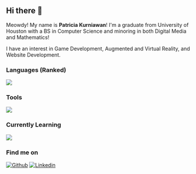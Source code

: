 ## Hi there 👋

Meowdy! My name is **Patricia Kurniawan**! I'm a graduate from University of Houston with a BS in Computer Science and minoring in both Digital Media and Mathematics!

I have an interest in Game Development, Augmented and Virtual Reality, and Website Development. 

### Languages (Ranked)
<img src="https://skillicons.dev/icons?i=cpp,js,cs,py,ts,html,css" />


### Tools
<img src="https://skillicons.dev/icons?i=angular,express,postgres,unity,vscode,nodejs,ps,pr,ai,xd,ae&perline=6" />


### Currently Learning
<img src="https://skillicons.dev/icons?i=aws,threejs,gcp,react,unreal,godot,autocad,azure,blender,bots" />

### Find me on
[![Github](https://skillicons.dev/icons?i=github)](https://github.com/patriciakur)
[![Linkedin](https://skillicons.dev/icons?i=linkedin)](https://www.linkedin.com/in/patricia-kurniawan-4a3074197/)
